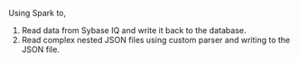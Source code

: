 Using Spark to,
1. Read data from Sybase IQ and write it back to the database.
2. Read complex nested JSON files using custom parser and writing to the JSON file.
